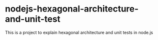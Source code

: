 # nodejs-hexagonal-architecture-and-unit-test
This is a project to explain hexagonal architecture and unit tests in node.js

